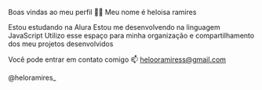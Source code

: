 Boas vindas ao meu perfil 💙💙
Meu nome é heloisa ramires 

Estou estudando na Alura
Estou me desenvolvendo na linguagem JavaScript
Utilizo esse espaço para minha organização e compartilhamento dos meu projetos desenvolvidos

Você pode entrar em contato comigo 📫
helooramiress@gmail.com

@heloramires_
